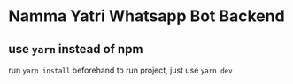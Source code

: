 # Namma Yatri Whatsapp Bot Backend

## use ```yarn``` instead of npm

run ```yarn install``` beforehand
to run project, just use ```yarn dev```